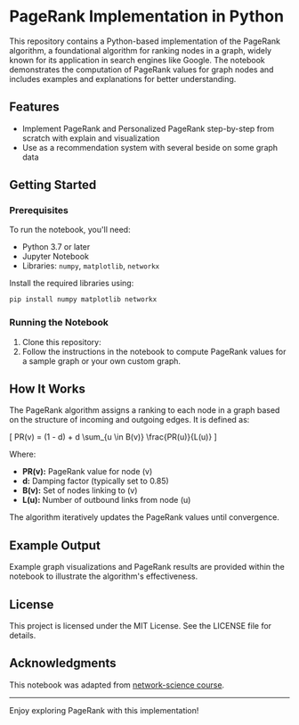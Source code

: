 # PageRank Implementation in Python

This repository contains a Python-based implementation of the PageRank algorithm, a foundational algorithm for ranking nodes in a graph, widely known for its application in search engines like Google. The notebook demonstrates the computation of PageRank values for graph nodes and includes examples and explanations for better understanding.

## Features
- Implement PageRank and Personalized PageRank step-by-step from scratch with explain and visualization
- Use as a recommendation system with several beside on some graph data
## Getting Started

### Prerequisites
To run the notebook, you'll need:
- Python 3.7 or later
- Jupyter Notebook
- Libraries: `numpy`, `matplotlib`, `networkx`

Install the required libraries using:
```bash
pip install numpy matplotlib networkx
```

### Running the Notebook
1. Clone this repository:
2. Follow the instructions in the notebook to compute PageRank values for a sample graph or your own custom graph.

## How It Works
The PageRank algorithm assigns a ranking to each node in a graph based on the structure of incoming and outgoing edges. It is defined as:

\[ PR(v) = (1 - d) + d \sum_{u \in B(v)} \frac{PR(u)}{L(u)} \]

Where:
- **PR(v):** PageRank value for node \(v\)
- **d:** Damping factor (typically set to 0.85)
- **B(v):** Set of nodes linking to \(v\)
- **L(u):** Number of outbound links from node \(u\)

The algorithm iteratively updates the PageRank values until convergence.

## Example Output
Example graph visualizations and PageRank results are provided within the notebook to illustrate the algorithm's effectiveness.

## License
This project is licensed under the MIT License. See the LICENSE file for details.

## Acknowledgments  
This notebook was adapted from [network-science course](https://github.com/netspractice/network-science/tree/main). 


---

Enjoy exploring PageRank with this implementation!


